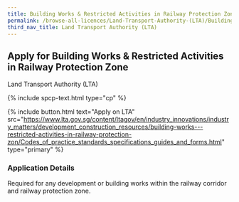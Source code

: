 ```yaml
---
title: Building Works & Restricted Activities in Railway Protection Zone
permalink: /browse-all-licences/Land-Transport-Authority-(LTA)/Building-Works-&-Restricted-Activities-in-Railway-Protection-Zone
third_nav_title: Land Transport Authority (LTA)
---
```


## Apply for Building Works & Restricted Activities in Railway Protection Zone

Land Transport Authority (LTA)

{% include spcp-text.html type="cp" %}

{% include button.html text="Apply on LTA" src="https://www.lta.gov.sg/content/ltagov/en/industry_innovations/industry_matters/development_construction_resources/building-works---restricted-activities-in-railway-protection-zon/Codes_of_practice_standards_specifications_guides_and_forms.html" type="primary" %}

### Application Details

<p>Required for any development or building works within the railway corridor and railway protection zone.</p>

